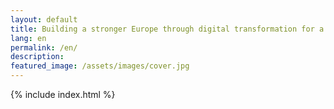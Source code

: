 ```yaml
---
layout: default
title: Building a stronger Europe through digital transformation for a more sustainable world.
lang: en
permalink: /en/
description:
featured_image: /assets/images/cover.jpg
---
```


{% include index.html %}
